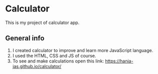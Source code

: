 # Calculator
This is my project of calculator app.

## General info
1. I created calculator to improve and learn more JavaScript language.
2. I used the HTML, CSS and JS of course.
3. To see and make calculations open this link:
    https://hania-jas.github.io/calculator/